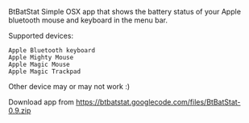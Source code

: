 BtBatStat
Simple OSX app that shows the battery status of your Apple bluetooth mouse and keyboard in the menu bar.

Supported devices:

    Apple Bluetooth keyboard
    Apple Mighty Mouse
    Apple Magic Mouse
    Apple Magic Trackpad 

Other device may or may not work :)

Download app from https://btbatstat.googlecode.com/files/BtBatStat-0.9.zip
